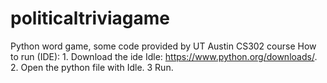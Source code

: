 # politicaltriviagame 
Python word game, some code provided by UT Austin CS302 course
How to run (IDE): 1. Download the ide Idle: https://www.python.org/downloads/. 2. Open the python file with Idle. 3 Run. 

